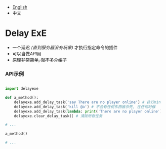 
- [English](README.MD)
- 中文

# Delay ExE

- 一个延迟 _(直到服务器没有玩家)_ 才执行指定命令的插件
- 可以当做*API*用
- ~~原理非常简单, 就不多介绍了~~

### API示例

```python

import delayexe

def a_method():
	delayexe.add_delay_task('say There are no player online') # 执行minecraft命令
	delayexe.add_delay_task('kill @a') # 不会有任何东西被杀死, 在任何时候
	delayexe.add_delay_task(lambda: print('There are no player online')) # 可以执行python无参函数
	delayexe.clear_delay_task() # 清除所有任务

# ...

a_method()

# ...

```
